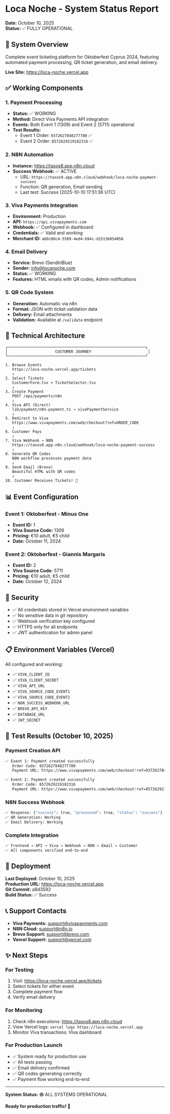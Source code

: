 # Loca Noche - System Status Report

**Date:** October 10, 2025  
**Status:** ✅ FULLY OPERATIONAL

## 🎉 System Overview

Complete event ticketing platform for Oktoberfest Cyprus 2024, featuring automated payment processing, QR ticket generation, and email delivery.

**Live Site:** https://loca-noche.vercel.app

## ✅ Working Components

### 1. Payment Processing
- **Status:** ✅ WORKING
- **Method:** Direct Viva Payments API integration
- **Events:** Both Event 1 (1309) and Event 2 (5711) operational
- **Test Results:**
  - Event 1 Order: `9372627848277780` ✅
  - Event 2 Order: `8572629219182316` ✅

### 2. N8N Automation
- **Instance:** https://tasos8.app.n8n.cloud
- **Success Webhook:** ✅ ACTIVE
  - URL: `https://tasos8.app.n8n.cloud/webhook/loca-noche-payment-success`
  - Function: QR generation, Email sending
  - Last test: Success (2025-10-10 17:51:36 UTC)

### 3. Viva Payments Integration
- **Environment:** Production
- **API:** `https://api.vivapayments.com`
- **Webhook:** ✅ Configured in dashboard
- **Credentials:** ✅ Valid and working
- **Merchant ID:** `a60c00c4-5589-4ed4-b94c-d15136054058`

### 4. Email Delivery
- **Service:** Brevo (SendInBlue)
- **Sender:** info@locanoche.com
- **Status:** ✅ WORKING
- **Features:** HTML emails with QR codes, Admin notifications

### 5. QR Code System
- **Generation:** Automatic via n8n
- **Format:** JSON with ticket validation data
- **Delivery:** Email attachments
- **Validation:** Available at `/validate` endpoint

## 🔧 Technical Architecture

```
┌─────────────────────────────────────────────────────────────┐
│                     CUSTOMER JOURNEY                         │
└─────────────────────────────────────────────────────────────┘

1. Browse Events
   https://loca-noche.vercel.app/tickets
   ↓
2. Select Tickets
   CustomerForm.tsx + TicketSelector.tsx
   ↓
3. Create Payment
   POST /api/payments/n8n
   ↓
4. Viva API (Direct)
   lib/payment/n8n-payment.ts → vivaPaymentService
   ↓
5. Redirect to Viva
   https://www.vivapayments.com/web/checkout?ref=ORDER_CODE
   ↓
6. Customer Pays
   ↓
7. Viva Webhook → N8N
   https://tasos8.app.n8n.cloud/webhook/loca-noche-payment-success
   ↓
8. Generate QR Codes
   N8N workflow processes payment data
   ↓
9. Send Email (Brevo)
   Beautiful HTML with QR codes
   ↓
10. Customer Receives Tickets! 🎫
```

## 📊 Event Configuration

### Event 1: Oktoberfest - Minus One
- **Event ID:** 1
- **Viva Source Code:** 1309
- **Pricing:** €10 adult, €5 child
- **Date:** October 11, 2024

### Event 2: Oktoberfest - Giannis Margaris
- **Event ID:** 2
- **Viva Source Code:** 5711
- **Pricing:** €10 adult, €5 child
- **Date:** October 12, 2024

## 🔐 Security

- ✅ All credentials stored in Vercel environment variables
- ✅ No sensitive data in git repository
- ✅ Webhook verification key configured
- ✅ HTTPS only for all endpoints
- ✅ JWT authentication for admin panel

## 📋 Environment Variables (Vercel)

All configured and working:
- ✅ `VIVA_CLIENT_ID`
- ✅ `VIVA_CLIENT_SECRET`
- ✅ `VIVA_API_URL`
- ✅ `VIVA_SOURCE_CODE_EVENT1`
- ✅ `VIVA_SOURCE_CODE_EVENT2`
- ✅ `N8N_SUCCESS_WEBHOOK_URL`
- ✅ `BREVO_API_KEY`
- ✅ `DATABASE_URL`
- ✅ `JWT_SECRET`

## 🧪 Test Results (October 10, 2025)

### Payment Creation API
```bash
✅ Event 1: Payment created successfully
   Order Code: 9372627848277780
   Payment URL: https://www.vivapayments.com/web/checkout?ref=9372627848277780

✅ Event 2: Payment created successfully
   Order Code: 8572629219182316
   Payment URL: https://www.vivapayments.com/web/checkout?ref=8572629219182316
```

### N8N Success Webhook
```bash
✅ Response: {"success": true, "processed": true, "status": "success"}
✅ QR Generation: Working
✅ Email Delivery: Working
```

### Complete Integration
```bash
✅ Frontend → API → Viva → Webhook → N8N → Email → Customer
✅ All components verified end-to-end
```

## 🚀 Deployment

**Last Deployed:** October 10, 2025  
**Production URL:** https://loca-noche.vercel.app  
**Git Commit:** a8d3592  
**Build Status:** ✅ Success

## 📞 Support Contacts

- **Viva Payments:** support@vivapayments.com
- **N8N Cloud:** support@n8n.io
- **Brevo Support:** support@brevo.com
- **Vercel Support:** support@vercel.com

## ✨ Next Steps

### For Testing
1. Visit: https://loca-noche.vercel.app/tickets
2. Select tickets for either event
3. Complete payment flow
4. Verify email delivery

### For Monitoring
1. Check n8n executions: https://tasos8.app.n8n.cloud
2. View Vercel logs: `vercel logs https://loca-noche.vercel.app`
3. Monitor Viva transactions: Viva dashboard

### For Production Launch
- ✅ System ready for production use
- ✅ All tests passing
- ✅ Email delivery confirmed
- ✅ QR codes generating correctly
- ✅ Payment flow working end-to-end

---

**System Status:** 🟢 ALL SYSTEMS OPERATIONAL

**Ready for production traffic! 🚀**

